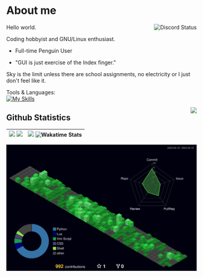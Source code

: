 # About me

<a href="https://discord.com/users/728604179186188368">
  <img align="right" src="https://lanyard.cnrad.dev/api/728604179186188368?theme=dark&bg=29032b&animated=false&hideDiscrim=true&borderRadius=15px&idleMessage=Probably%20doing%20homework%20or%20coding." alt="Discord Status">
</a>

Hello world.

Coding hobbyist and GNU/Linux enthusiast.

- Full-time Penguin User

- "GUI is just exercise of the Index finger."

Sky is the limit unless there are school assignments, no electricity or I just don't feel like it.

Tools & Languages:  
[![My Skills](https://skillicons.dev/icons?i=docker,mysql,linux,bash,neovim,git,py,md,&theme=dark)](https://skillicons.dev)

<img align='right' src="https://wakatime.com/badge/user/f541b965-608f-40b0-b814-f52e9138cf82.svg?style=for-the-badge">

## Github Statistics

| <img src='https://github-readme-stats.vercel.app/api/?username=sidonthetroll&theme=aura&show_icons=true&rank_icon=percentile&hide_border=false&border_radius=5'> <img src='https://github-readme-stats.vercel.app/api/top-langs/?username=sidonthetroll&theme=aura&hide_border=false&layout=pie&border_radius=5' width=400> | <img src="https://streak-stats.demolab.com?user=sidonthetroll&theme=aura&border_radius=5"> ![Wakatime Stats](https://readme-card-gamma.vercel.app/api/wakatime?username=sidonthetroll&theme=aura&hide_border=false&layout=compact) | 
|-|-|

![stats](./profile-3d-contrib/profile-night-green.svg)
